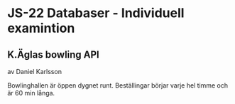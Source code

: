 # JS-22 Databaser - Individuell examintion

## K.Äglas bowling API

av Daniel Karlsson

Bowlinghallen är öppen dygnet runt. Beställingar börjar varje hel timme och är 60 min långa.